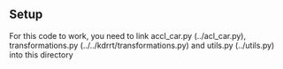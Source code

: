 ## Setup
For this code to work, you need to link accl_car.py (../acl_car.py), transformations.py (../../kdrrt/transformations.py) and utils.py (../utils.py) into this directory